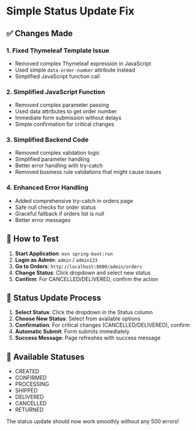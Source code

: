 # Simple Status Update Fix

## ✅ Changes Made

### 1. Fixed Thymeleaf Template Issue
- Removed complex Thymeleaf expression in JavaScript
- Used simple `data-order-number` attribute instead
- Simplified JavaScript function call

### 2. Simplified JavaScript Function
- Removed complex parameter passing
- Used data attributes to get order number
- Immediate form submission without delays
- Simple confirmation for critical changes

### 3. Simplified Backend Code
- Removed complex validation logic
- Simplified parameter handling
- Better error handling with try-catch
- Removed business rule validations that might cause issues

### 4. Enhanced Error Handling
- Added comprehensive try-catch in orders page
- Safe null checks for order status
- Graceful fallback if orders list is null
- Better error messages

## 🚀 How to Test

1. **Start Application**: `mvn spring-boot:run`
2. **Login as Admin**: `admin` / `admin123`
3. **Go to Orders**: `http://localhost:8080/admin/orders`
4. **Change Status**: Click dropdown and select new status
5. **Confirm**: For CANCELLED/DELIVERED, confirm the action

## 🔧 Status Update Process

1. **Select Status**: Click the dropdown in the Status column
2. **Choose New Status**: Select from available options
3. **Confirmation**: For critical changes (CANCELLED/DELIVERED), confirm
4. **Automatic Submit**: Form submits immediately
5. **Success Message**: Page refreshes with success message

## 📝 Available Statuses
- CREATED
- CONFIRMED  
- PROCESSING
- SHIPPED
- DELIVERED
- CANCELLED
- RETURNED

The status update should now work smoothly without any 500 errors!
